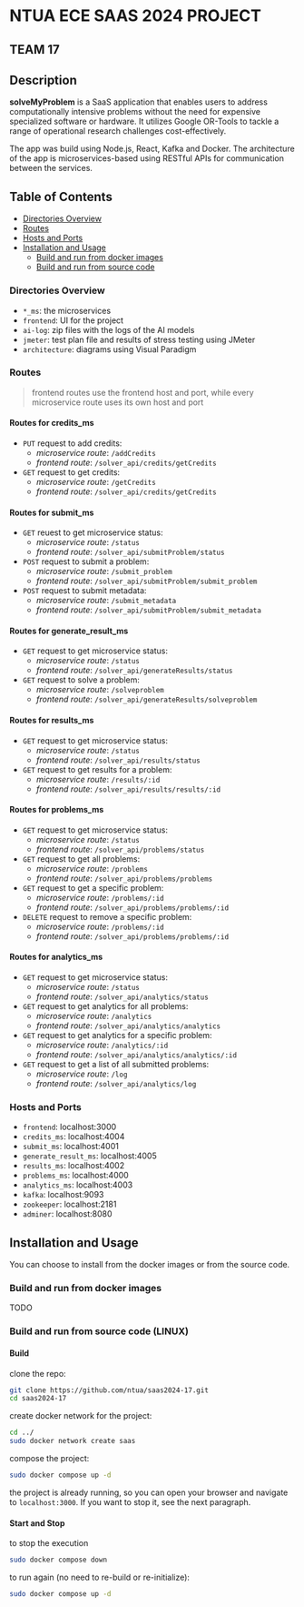 # NTUA ECE SAAS 2024 PROJECT
  
## TEAM 17
  
## Description
**solveMyProblem** is a SaaS application that enables users to address computationally intensive problems without the need for expensive specialized software or hardware.
It utilizes Google OR-Tools to tackle a range of operational research challenges cost-effectively.

The app was build using Node.js, React, Kafka and Docker.
The architecture of the app is microservices-based using RESTful APIs for communication between the services.

## Table of Contents
- [Directories Overview](#directories-overview)
- [Routes](#routes)
- [Hosts and Ports](#hosts-and-ports)
- [Installation and Usage](#installation-and-usage)
  - [Build and run from docker images](#build-and-run-from-docker-images)
  - [Build and run from source code](#build-and-run-from-source-code)


### Directories Overview

- `*_ms`: the microservices
- `frontend`: UI for the project
- `ai-log`: zip files with the logs of the AI models
- `jmeter`: test plan file and results of stress testing using JMeter
- `architecture`: diagrams using Visual Paradigm

### Routes
> frontend routes use the frontend host and port, while every microservice route uses its own host and port

#### Routes for credits_ms
- `PUT` request to add credits:
    - *microservice route*: `/addCredits`
    - *frontend route*: `/solver_api/credits/getCredits`
- `GET` request to get credits:
    - *microservice route*: `/getCredits`
    - *frontend route*: `/solver_api/credits/getCredits`

#### Routes for submit_ms
- `GET` reuest to get microservice status:
    - *microservice route*: `/status`
    - *frontend route*: `/solver_api/submitProblem/status`
- `POST` request to submit a problem:
    - *microservice route*: `/submit_problem`
    - *frontend route*: `/solver_api/submitProblem/submit_problem`
- `POST` request to submit metadata:
    - *microservice route*: `/submit_metadata`
    - *frontend route*: `/solver_api/submitProblem/submit_metadata`

#### Routes for generate_result_ms
- `GET` request to get microservice status:
    - *microservice route*: `/status`
    - *frontend route*: `/solver_api/generateResults/status`
- `GET` request to solve a problem:
    - *microservice route*: `/solveproblem`
    - *frontend route*: `/solver_api/generateResults/solveproblem`

#### Routes for results_ms
- `GET` request to get microservice status:
    - *microservice route*: `/status`
    - *frontend route*: `/solver_api/results/status`
- `GET` request to get results for a problem:
    - *microservice route*: `/results/:id`
    - *frontend route*: `/solver_api/results/results/:id`

#### Routes for problems_ms
- `GET` request to get microservice status:
    - *microservice route*: `/status`
    - *frontend route*: `/solver_api/problems/status`
- `GET` request to get all problems:
    - *microservice route*: `/problems`
    - *frontend route*: `/solver_api/problems/problems`
- `GET` request to get a specific problem:
    - *microservice route*: `/problems/:id`
    - *frontend route*: `/solver_api/problems/problems/:id`
- `DELETE` request to remove a specific problem:
    - *microservice route*: `/problems/:id`
    - *frontend route*: `/solver_api/problems/problems/:id`

#### Routes for analytics_ms
- `GET` request to get microservice status:
    - *microservice route*: `/status`
    - *frontend route*: `/solver_api/analytics/status`
- `GET` request to get analytics for all problems:
    - *microservice route*: `/analytics`
    - *frontend route*: `/solver_api/analytics/analytics`
- `GET` request to get analytics for a specific problem:
    - *microservice route*: `/analytics/:id`
    - *frontend route*: `/solver_api/analytics/analytics/:id`
- `GET` request to get a list of all submitted problems:
    - *microservice route*: `/log`
    - *frontend route*: `/solver_api/analytics/log`

### Hosts and Ports

- `frontend`: localhost:3000
- `credits_ms`: localhost:4004
- `submit_ms`: localhost:4001
- `generate_result_ms`: localhost:4005
- `results_ms`: localhost:4002
- `problems_ms`: localhost:4000
- `analytics_ms`: localhost:4003
- `kafka`: localhost:9093
- `zookeeper`: localhost:2181
- `adminer`: localhost:8080



## Installation and Usage

You can choose to install from the docker images or from the source code.

### Build and run from docker images
TODO


### Build and run from source code (LINUX)
<!--
#### Requirements

install docker:
> installation is different for every OS, so read the official documentation. Example, for Linux Mint:
```bash
sudo apt update
sudo apt -y install apt-transport-https ca-certificates curl software-properties-common
sudo apt -y remove docker docker-engine docker.io containerd runc

curl -fsSL https://download.docker.com/linux/ubuntu/gpg | sudo gpg --dearmor -o /usr/share/keyrings/docker-archive-keyring.gpg
echo "deb [arch=$(dpkg --print-architecture) signed-by=/usr/share/keyrings/docker-archive-keyring.gpg] https://download.docker.com/linux/ubuntu jammy stable" | sudo tee /etc/apt/sources.list.d/docker.list > /dev/null
sudo apt update

sudo apt install docker-ce docker-ce-cli containerd.io docker-compose-plugin

sudo usermod -aG docker $USER
newgrp docker

docker version
docker run --rm -it  --name test alpine:latest /bin/sh
```

install pnpm and node:
```bash
curl -fsSL https://get.pnpm.io/install.sh | sh -
source ~/.bashrc # update the shell
pnpm -v # verify

curl -o- https://raw.githubusercontent.com/nvm-sh/nvm/v0.39.7/install.sh | bash
export NVM_DIR="$HOME/.nvm"
source ~/.bashrc # update the shell
nvm -v # verify

# Node.js
nvm install 20
node -v # verify
npm -v # verify
```-->

#### Build

clone the repo:
```bash
git clone https://github.com/ntua/saas2024-17.git
cd saas2024-17
```

<!-- DEN XREIAZETAI, GINETAI STO DOCKERFILE
build the typescript microservices
```bash
cd results_ms
pnpm install
pnpm build

cd ../problems_ms
pnpm install
pnpm build

cd ../analytics_ms
pnpm install
pnpm build
```-->

create docker network for the project:
```bash
cd ../
sudo docker network create saas
```

compose the project:
```bash
sudo docker compose up -d
```
<!--
initialize kafka:
```bash
# sudo docker ps
sudo docker exec -it solve-my-problem-kafka-1 /bin/bash

# then (in kafka):
kafka-topics.sh --create --topic MyTopic1 --bootstrap-server localhost:9092 --replication-factor 1 --partitions 1

# verify (in kafka):
kafka-topics.sh --list --bootstrap-server localhost:9092
```-->

the project is already running, so you can open your browser and navigate to `localhost:3000`.
If you want to stop it, see the next paragraph.

#### Start and Stop

to stop the execution
```bash
sudo docker compose down
```

to run again (no need to re-build or re-initialize):
```bash
sudo docker compose up -d
```






